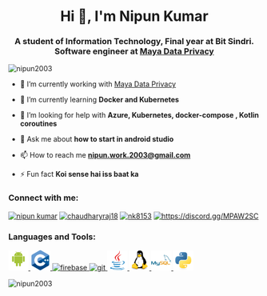 <h1 align="center">Hi 👋, I'm Nipun Kumar</h1>
<h3 align="center">A student of Information Technology, Final year at Bit Sindri. Software engineer at <a target="_blank" href="https://mayadataprivacy.eu/">Maya Data Privacy</a></h3>

<p align="left"> <img src="https://komarev.com/ghpvc/?username=nipun2003&label=Profile%20views&color=0e75b6&style=flat" alt="nipun2003" /> </p>

- 🔭 I’m currently working with <a target="_blank" href="https://mayadataprivacy.eu/">Maya Data Privacy</a>

- 🌱 I’m currently learning **Docker and Kubernetes**

- 🤝 I’m looking for help with **Azure, Kubernetes, docker-compose , Kotlin coroutines**

- 💬 Ask me about **how to start in android studio**

- 📫 How to reach me **nipun.work.2003@gmail.com**

- ⚡ Fun fact **Koi sense hai iss baat ka**

<h3 align="left">Connect with me:</h3>
<p align="left">
<a href="https://linkedin.com/in/nipunkumar815313" target="blank"><img align="center" src="https://raw.githubusercontent.com/rahuldkjain/github-profile-readme-generator/master/src/images/icons/Social/linked-in-alt.svg" alt="nipun kumar" height="30" width="40" /></a>
<a href="https://instagram.com/chaudharyraj18" target="blank"><img align="center" src="https://raw.githubusercontent.com/rahuldkjain/github-profile-readme-generator/master/src/images/icons/Social/instagram.svg" alt="chaudharyraj18" height="30" width="40" /></a>
<a href="https://www.codechef.com/users/nk8153" target="blank"><img align="center" src="https://cdn.jsdelivr.net/npm/simple-icons@3.1.0/icons/codechef.svg" alt="nk8153" height="30" width="40" /></a>
<a href="https://discord.gg/https://discord.gg/MPAW2SC" target="blank"><img align="center" src="https://raw.githubusercontent.com/rahuldkjain/github-profile-readme-generator/master/src/images/icons/Social/discord.svg" alt="https://discord.gg/MPAW2SC" height="30" width="40" /></a>
</p>

<h3 align="left">Languages and Tools:</h3>
<p align="left"> <a href="https://developer.android.com" target="_blank"> <img src="https://raw.githubusercontent.com/devicons/devicon/master/icons/android/android-original-wordmark.svg" alt="android" width="40" height="40"/> </a> <a href="https://www.w3schools.com/cpp/" target="_blank"> <img src="https://raw.githubusercontent.com/devicons/devicon/master/icons/cplusplus/cplusplus-original.svg" alt="cplusplus" width="40" height="40"/> </a> <a href="https://firebase.google.com/" target="_blank"> <img src="https://www.vectorlogo.zone/logos/firebase/firebase-icon.svg" alt="firebase" width="40" height="40"/> </a> <a href="https://git-scm.com/" target="_blank"> <img src="https://www.vectorlogo.zone/logos/git-scm/git-scm-icon.svg" alt="git" width="40" height="40"/> </a> <a href="https://www.java.com" target="_blank"> <img src="https://raw.githubusercontent.com/devicons/devicon/master/icons/java/java-original.svg" alt="java" width="40" height="40"/> </a> <a href="https://www.linux.org/" target="_blank"> <img src="https://raw.githubusercontent.com/devicons/devicon/master/icons/linux/linux-original.svg" alt="linux" width="40" height="40"/> </a> <a href="https://www.mysql.com/" target="_blank"> <img src="https://raw.githubusercontent.com/devicons/devicon/master/icons/mysql/mysql-original-wordmark.svg" alt="mysql" width="40" height="40"/> </a> <a href="https://www.python.org" target="_blank"> <img src="https://raw.githubusercontent.com/devicons/devicon/master/icons/python/python-original.svg" alt="python" width="40" height="40"/> </a> </p>

<p><img align="center" src="https://github-readme-stats.vercel.app/api/top-langs?username=nipun2003&show_icons=true&locale=en&layout=compact" alt="nipun2003" /></p>
